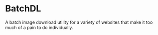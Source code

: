 # BatchDL
A batch image download utility for a variety of websites that make it too much of a pain to do individually.

